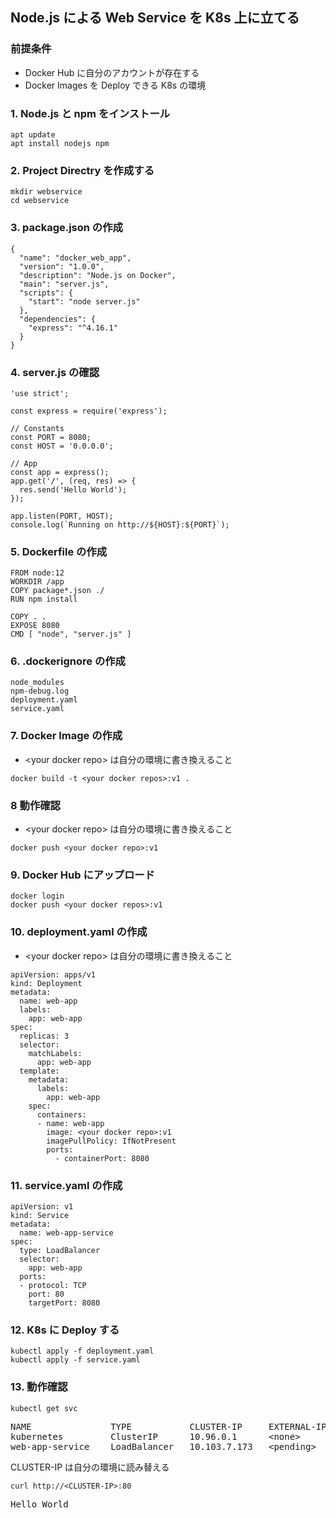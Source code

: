 ## Node.js による Web Service を K8s 上に立てる
### 前提条件
- Docker Hub に自分のアカウントが存在する
- Docker Images を Deploy できる K8s の環境
### 1. Node.js と npm をインストール
```
apt update
apt install nodejs npm
```
### 2. Project Directry を作成する
```
mkdir webservice
cd webservice
```
### 3. package.json の作成
```
{
  "name": "docker_web_app",
  "version": "1.0.0",
  "description": "Node.js on Docker",
  "main": "server.js",
  "scripts": {
    "start": "node server.js"
  },
  "dependencies": {
    "express": "^4.16.1"
  }
}
```
### 4. server.js の確認
```
'use strict';

const express = require('express');

// Constants
const PORT = 8080;
const HOST = '0.0.0.0';

// App
const app = express();
app.get('/', (req, res) => {
  res.send('Hello World');
});

app.listen(PORT, HOST);
console.log(`Running on http://${HOST}:${PORT}`);
```
### 5. Dockerfile の作成
```
FROM node:12
WORKDIR /app
COPY package*.json ./
RUN npm install

COPY . .
EXPOSE 8080
CMD [ "node", "server.js" ]
```
### 6. .dockerignore の作成
```
node_modules
npm-debug.log
deployment.yaml
service.yaml
```
### 7. Docker Image の作成
- &lt;your docker repo&gt; は自分の環境に書き換えること
```
docker build -t <your docker repos>:v1 .
```
### 8 動作確認
- &lt;your docker repo&gt; は自分の環境に書き換えること
```
docker push <your docker repo>:v1
```
### 9. Docker Hub にアップロード
```
docker login
docker push <your docker repos>:v1
```
### 10. deployment.yaml の作成
- &lt;your docker repo&gt; は自分の環境に書き換えること
```
apiVersion: apps/v1
kind: Deployment
metadata:
  name: web-app
  labels:
    app: web-app
spec:
  replicas: 3
  selector:
    matchLabels:
      app: web-app
  template:
    metadata:
      labels:
        app: web-app
    spec:
      containers:
      - name: web-app
        image: <your docker repo>:v1
        imagePullPolicy: IfNotPresent
        ports:
          - containerPort: 8080
```
### 11. service.yaml の作成
```
apiVersion: v1
kind: Service
metadata:
  name: web-app-service
spec:
  type: LoadBalancer
  selector:
    app: web-app
  ports:
  - protocol: TCP
    port: 80
    targetPort: 8080
```
### 12. K8s に Deploy する
```
kubectl apply -f deployment.yaml
kubectl apply -f service.yaml
```
### 13. 動作確認
```
kubectl get svc
```
<pre>
NAME               TYPE           CLUSTER-IP     EXTERNAL-IP   PORT(S)        AGE
kubernetes         ClusterIP      10.96.0.1      &lt;none&gt;        443/TCP        6d
web-app-service    LoadBalancer   10.103.7.173   &lt;pending&gt;     80:30968/TCP   143m
</pre>
CLUSTER-IP は自分の環境に読み替える
```
curl http://<CLUSTER-IP>:80
```
<pre>
Hello World
</pre>
